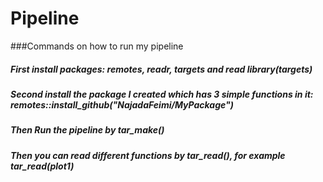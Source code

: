 # Pipeline
###Commands on how to run my pipeline
##### First install packages: remotes, readr, targets and read library(targets)
##### Second install the package I created which has 3 simple functions in it: remotes::install_github("NajadaFeimi/MyPackage")
##### Then Run the pipeline by tar_make()
##### Then you can read different functions by tar_read(), for example tar_read(plot1)
